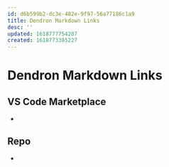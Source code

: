 ```yaml
---
id: d6b599b2-dc3e-482e-9f97-56a77186c1a9
title: Dendron Markdown Links
desc: ''
updated: 1618777754207
created: 1618773385227
---
```


# Dendron Markdown Links

>

## VS Code Marketplace

-

## Repo

-
